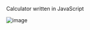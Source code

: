 Calculator written in JavaScript

![image](https://github.com/AmnonTamsut/jsCalculator/assets/67242604/7fdee871-2c7a-41f4-a6e8-d388b34619bb)
